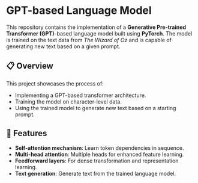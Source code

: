 # GPT-based Language Model

This repository contains the implementation of a **Generative Pre-trained Transformer (GPT)**-based language model built using **PyTorch**. The model is trained on the text data from *The Wizard of Oz* and is capable of generating new text based on a given prompt.

## 📋 Overview

This project showcases the process of:
- Implementing a GPT-based transformer architecture.
- Training the model on character-level data.
- Using the trained model to generate new text based on a starting prompt.

## 🔧 Features

- **Self-attention mechanism**: Learn token dependencies in sequence.
- **Multi-head attention**: Multiple heads for enhanced feature learning.
- **Feedforward layers**: For dense transformation and representation learning.
- **Text generation**: Generate text from the trained language model.
